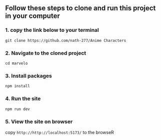 ## Follow these steps to clone and run this project in your computer

### 1. copy the link below to your terminal

```git clone https://github.com/nath-277/Anime Characters```

### 2. Navigate to the cloned project

```cd marvelo```

### 3. Install packages

```npm install```

### 4. Run the site

``npm run dev``

### 5. View the site on browser

copy ```http://http://localhost:5173/``` to the browseR
